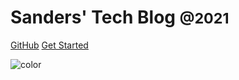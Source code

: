 <!-- _coverpage.md -->


# Sanders' Tech Blog <small>@2021</small>


[GitHub](https://github.com/zxsimple/blog)
[Get Started](toc)

<!-- background color -->

![color](#091a28)
